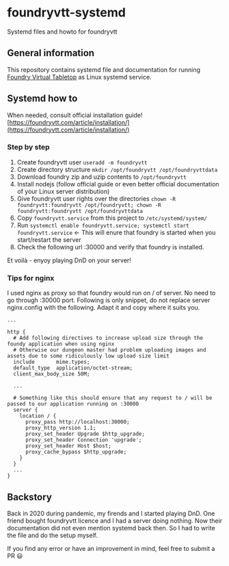 # foundryvtt-systemd
Systemd files and howto for foundryvtt

## General information

This repository contains systemd file and documentation for running [Foundry Virtual Tabletop](https://foundryvtt.com/) as Linux systemd service.

## Systemd how to

When needed, consult official installation guide! [https://foundryvtt.com/article/installation/](https://foundryvtt.com/article/installation/)

### Step by step

1. Create foundryvtt user `useradd -m foundryvtt`
2. Create directory structure `mkdir /opt/foundryvtt /opt/foundryvttdata`
3. Download foundry zip and uzip contents to `/opt/foundryvtt`
4. Install nodejs (follow official guide or even better official documentation of your Linux server distribution)
5. Give foundryvtt user rights over the directories `chown -R foundryvtt:foundryvtt /opt/foundryvtt; chown -R foundryvtt:foundryvtt /opt/foundryvttdata`
6. Copy `foundryvtt.service` from this project to `/etc/systemd/system/`
7. Run `systemctl enable foundryvtt.service; systemctl start foundryvtt.service` <- This will enure that foundry is started when you start/restart the server
8. Check the following url <your server ip>:30000 and verify that foundry is installed.

Et voilà - enyoy playing DnD on your server!

### Tips for nginx

I used nginx as proxy so that foundry would run on / of server. No need to go through :30000 port.
Following is only snippet, do not replace server nginx.config with the following. Adapt it and copy where it suits you.

```nginx
...

http {
  # Add following directives to increase upload size through the foundy application when using nginx
  # Otherwise our dungeon master had problem uploading images and assets due to some ridiculously low upload size limit
  include       mime.types;
  default_type  application/octet-stream;
  client_max_body_size 50M;

  ...

  # Something like this should ensure that any request to / will be passed to our application running on :30000
  server {
    location / {
      proxy_pass http://localhost:30000;
      proxy_http_version 1.1;
      proxy_set_header Upgrade $http_upgrade;
      proxy_set_header Connection 'upgrade';
      proxy_set_header Host $host;
      proxy_cache_bypass $http_upgrade;
    }
  }
  ...
}
```

## Backstory

Back in 2020 during pandemic, my firends and I started playing DnD. One friend bought foundryvtt licence and I had a server doing nothing.
Now their documentation did not even mention systemd back then. So I had to write the file and do the setup myself.

If you find any error or have an improvement in mind, feel free to submit a PR 😃
